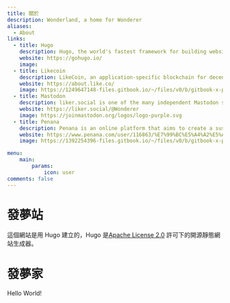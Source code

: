 ```yaml
---
title: 關於
description: Wonderland, a home for Wonderer
aliases:
  - About
links:
  - title: Hugo
    description: Hugo, the world's fastest framework for building websites.
    website: https://gohugo.io/
    image:
  - title: Likecoin
    description: LikeCoin, an application-specific blockchain for decentralized publishing built on Cosmos SDK.
    website: https://about.like.co/
    image: https://1249647148-files.gitbook.io/~/files/v0/b/gitbook-x-prod.appspot.com/o/spaces%2F-LL4mdaVjNgL6A1--PV0-1972196547%2Fuploads%2FxWHh2smDvgmTJRNMj2wp%2FLikeCoin_PressKit_Coin_Fullcolor.svg?alt=media&token=bacf8d89-b0b0-4de1-acbf-27918b62add3
  - title: Mastodon
    description: liker.social is one of the many independent Mastodon servers you can use to participate in the fediverse.
    website: https://liker.social/@Wonderer
    image: https://joinmastodon.org/logos/logo-purple.svg
  - title: Penana
    description: Penana is an online platform that aims to create a sustainable and creative community.
    website: https://www.penana.com/user/116863/%E7%99%BC%E5%A4%A2%E5%AE%B6
    image: https://1392254396-files.gitbook.io/~/files/v0/b/gitbook-x-prod.appspot.com/o/spaces%2FdCvq4A3Z8GBtJkq79Hxy%2Fuploads%2FEGCRo9jn4Gdd32mUrfvF%2Flogo_new.svg?alt=media&token=0ece9bc4-9cec-42c9-9317-a1dc23804262

menu:
    main:
        params:
            icon: user
comments: false
---
```

# 發夢站
這個網站是用 Hugo 建立的，Hugo 是[Apache License 2.0](https://github.com/gohugoio/hugo/blob/master/LICENSE) 許可下的開源靜態網站生成器。

# 發夢家
Hello World!
